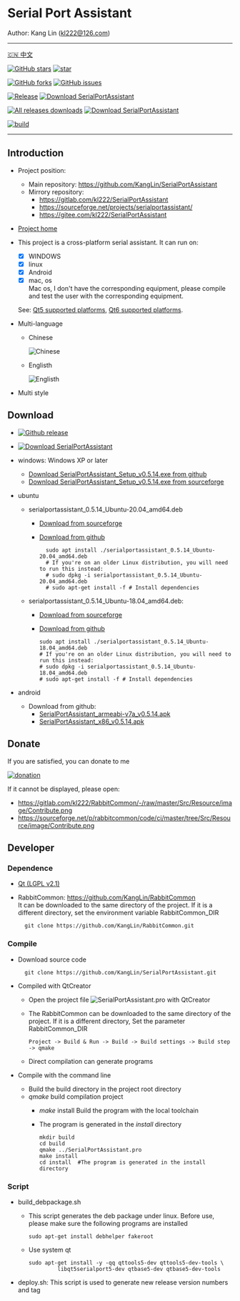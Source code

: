 # Serial Port Assistant

Author: Kang Lin (kl222@126.com)

--------------------------------

[:cn: 中文](README_zh_CN.md)

[![GitHub stars](https://img.shields.io/github/stars/KangLin/SerialPortAssistant?label=Github%20stars)](https://star-history.com/#KangLin/SerialPortAssistant&Date)
[![star](https://gitee.com/kl222/SerialPortAssistant/badge/star.svg?theme=dark)](https://gitee.com/kl222/SerialPortAssistant/stargazers)

[![GitHub forks](https://img.shields.io/github/forks/KangLin/SerialPortAssistant)](https://github.com/KangLin/SerialPortAssistant/forks)
[![GitHub issues](https://img.shields.io/github/issues/KangLin/SerialPortAssistant)](https://github.com/KangLin/SerialPortAssistant/issues)

[![Release](https://img.shields.io/github/release/KangLin/SerialPortAssistant?label=Github%20release)](https://github.com/KangLin/SerialPortAssistant/releases/latest)
[![Download SerialPortAssistant](https://a.fsdn.com/con/app/sf-download-button)](https://sourceforge.net/projects/serialportassistant/files/latest/download)

[![All releases downloads](https://img.shields.io/github/downloads/KangLin/SerialPortAssistant/total?label=Github%20downloads)](https://github.com/KangLin/SerialPortAssistant/releases)
[![Download SerialPortAssistant](https://img.shields.io/sourceforge/dt/serialportassistant.svg?label=Sourceforge%20downloads)](https://sourceforge.net/projects/serialportassistant/files/latest/download)

[![build](https://github.com/KangLin/SerialPortAssistant/actions/workflows/build.yml/badge.svg)](https://github.com/KangLin/SerialPortAssistant/actions/workflows/build.yml)

--------------------------------

## Introduction
- Project position:
  + Main repository: https://github.com/KangLin/SerialPortAssistant
  + Mirrory repository:
    - https://gitlab.com/kl222/SerialPortAssistant
    - https://sourceforge.net/projects/serialportassistant/
    - https://gitee.com/kl222/SerialPortAssistant
- [Project home](http://kanglin.github.io/SerialPortAssistant)
- This project is a cross-platform serial assistant.
  It can run on:
  + [x] WINDOWS
  + [x] linux
  + [x] Android
  + [x] mac, os  
    Mac os, I don't have the corresponding equipment,
    please compile and test the user with the corresponding equipment.
    
  See: [Qt5 supported platforms](https://doc.qt.io/qt-5/supported-platforms.html), [Qt6 supported platforms](https://doc.qt.io/qt-6/supported-platforms.html).
- Multi-language
  + Chinese
  
    ![Chinese](Docs/ui-zh.jpg)

  + Englisth

    ![Englisth](Docs/ui-en.jpg)

- Multi style

## Download
- [![Github release](https://img.shields.io/github/release/KangLin/SerialPortAssistant?label=Github%20release)](https://github.com/KangLin/SerialPortAssistant/releases/latest)
- [![Download SerialPortAssistant](https://a.fsdn.com/con/app/sf-download-button)](https://sourceforge.net/projects/serialportassistant/files/latest/download) 

- windows: Windows XP or later
  + [Download SerialPortAssistant_Setup_v0.5.14.exe from github](https://github.com/KangLin/SerialPortAssistant/releases/download/v0.5.14/SerialPortAssistant_Setup_v0.5.14.exe)
  + [Download SerialPortAssistant_Setup_v0.5.14.exe from sourceforge](https://sourceforge.net/projects/serialportassistant/files/v0.5.14/SerialPortAssistant_Setup_v0.5.14.exe/download)

- ubuntu
  + serialportassistant_0.5.14_Ubuntu-20.04_amd64.deb
    - [Download from sourceforge](https://sourceforge.net/projects/serialportassistant/files/v0.5.14/serialportassistant_0.5.14_Ubuntu-20.04_amd64.deb/download)
    - [Download from github](https://github.com/KangLin/SerialPortAssistant/releases/download/v0.5.14/serialportassistant_0.5.14_Ubuntu-20.04_amd64.deb)
    
            sudo apt install ./serialportassistant_0.5.14_Ubuntu-20.04_amd64.deb
            # If you're on an older Linux distribution, you will need to run this instead:         
            # sudo dpkg -i serialportassistant_0.5.14_Ubuntu-20.04_amd64.deb
            # sudo apt-get install -f # Install dependencies

  + serialportassistant_0.5.14_Ubuntu-18.04_amd64.deb:
    - [Download from sourceforge](https://sourceforge.net/projects/serialportassistant/files/v0.5.14/serialportassistant_0.5.14_Ubuntu-18.04_amd64.deb/download)
    - [Download from github](https://github.com/KangLin/SerialPortAssistant/releases/download/v0.5.14/serialportassistant_0.5.14_Ubuntu-18.04_amd64.deb)

          sudo apt install ./serialportassistant_0.5.14_Ubuntu-18.04_amd64.deb
          # If you're on an older Linux distribution, you will need to run this instead:         
          # sudo dpkg -i serialportassistant_0.5.14_Ubuntu-18.04_amd64.deb
          # sudo apt-get install -f # Install dependencies

- android
  + Download from github:
    - [SerialPortAssistant_armeabi-v7a_v0.5.14.apk](https://github.com/KangLin/SerialPortAssistant/releases/download/v0.5.14/SerialPortAssistant_armeabi-v7a_v0.5.14.apk)
    - [SerialPortAssistant_x86_v0.5.14.apk](https://github.com/KangLin/SerialPortAssistant/releases/download/v0.5.14/SerialPortAssistant_x86_v0.5.14.apk)

## Donate  
If you are satisfied, you can donate to me


[![donation](https://github.com/KangLin/RabbitCommon/raw/master/Src/Resource/image/Contribute.png "donation")](https://github.com/KangLin/RabbitCommon/raw/master/Src/Resource/image/Contribute.png "donation") 

If it cannot be displayed, please open:
- https://gitlab.com/kl222/RabbitCommon/-/raw/master/Src/Resource/image/Contribute.png
- https://sourceforge.net/p/rabbitcommon/code/ci/master/tree/Src/Resource/image/Contribute.png

## Developer  
### Dependence  

+ [Qt (LGPL v2.1)](http://qt.io/)
+ RabbitCommon: https://github.com/KangLin/RabbitCommon  
  It can be downloaded to the same directory of the project.
  If it is a different directory, set the environment variable RabbitCommon_DIR 

        git clone https://github.com/KangLin/RabbitCommon.git

### Compile  
  
- Download source code

        git clone https://github.com/KangLin/SerialPortAssistant.git

- Compiled with QtCreator
  + Open the project file ![SerialPortAssistant.pro](SerialPortAssistant.pro) with QtCreator
  + The RabbitCommon can be downloaded to the same directory of the project.
    If it is a different directory, Set the parameter RabbitCommon_DIR

        Project -> Build & Run -> Build -> Build settings -> Build step -> qmake 

  + Direct compilation can generate programs
- Compile with the command line
  + Build the build directory in the project root directory
  + *qmake* build compilation project
    - *make* install Build the program with the local toolchain
    - The program is generated in the *install* directory

          mkdir build
          cd build
          qmake ../SerialPortAssistant.pro
          make install
          cd install  #The program is generated in the install directory

### Script  

- build_debpackage.sh
  + This script generates the deb package under linux.
    Before use, please make sure the following programs are installed
  
        sudo apt-get install debhelper fakeroot 
    
  + Use system qt

        sudo apt-get install -y -qq qttools5-dev qttools5-dev-tools \
                 libqt5serialport5-dev qtbase5-dev qtbase5-dev-tools

- deploy.sh: This script is used to generate new release version numbers and tag

